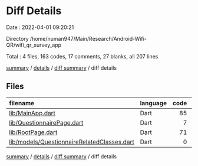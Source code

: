 # Diff Details

Date : 2022-04-01 09:20:21

Directory /home/numan947/Main/Research/Android-Wifi-QR/wifi_qr_survey_app

Total : 4 files,  163 codes, 17 comments, 27 blanks, all 207 lines

[summary](results.md) / [details](details.md) / [diff summary](diff.md) / diff details

## Files
| filename | language | code | comment | blank | total |
| :--- | :--- | ---: | ---: | ---: | ---: |
| [lib/MainApp.dart](/lib/MainApp.dart) | Dart | 85 | 6 | 14 | 105 |
| [lib/QuestionnairePage.dart](/lib/QuestionnairePage.dart) | Dart | 7 | 9 | 2 | 18 |
| [lib/RootPage.dart](/lib/RootPage.dart) | Dart | 71 | 3 | 11 | 85 |
| [lib/models/QuestionnaireRelatedClasses.dart](/lib/models/QuestionnaireRelatedClasses.dart) | Dart | 0 | -1 | 0 | -1 |

[summary](results.md) / [details](details.md) / [diff summary](diff.md) / diff details